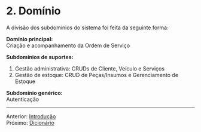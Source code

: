 # 2. Domínio

A divisão dos subdomínios do sistema foi feita da seguinte forma:

**Domínio principal:**  
	Criação e acompanhamento da Ordem de Serviço  

**Subdomínios de suportes:**  
1. Gestão administrativa: CRUDs de Cliente, Veículo e Serviços  
2. Gestão de estoque: CRUD de Peças/Insumos e Gerenciamento de Estoque  

**Subdomínio genérico:**  
Autenticação  

---
Anterior: [Introdução](1_introducao.md)  
Próximo: [Dicionário](3_dicionario.md)
